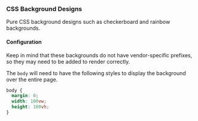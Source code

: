 ### CSS Background Designs

Pure CSS background designs such as checkerboard and rainbow backgrounds.

#### Configuration

Keep in mind that these backgrounds do not have vendor-specific prefixes,
so they may need to be added to render correctly.

The `body` will need to have the following styles to display the background over the entire page.

```css
body {
  margin: 0;
  width: 100vw;
  height: 100vh;
}
```
